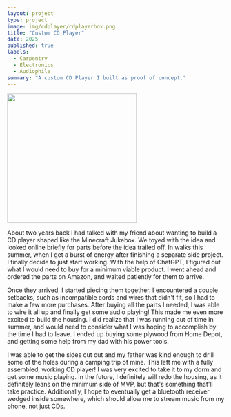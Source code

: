 ```yaml
---
layout: project
type: project
image: img/cdplayer/cdplayerbox.png
title: "Custom CD Player"
date: 2025
published: true
labels:
  - Carpentry
  - Electronics
  - Audiophile
summary: "A custom CD Player I built as proof of concept."
---
```


<img width="300px" 
     class="rounded float-start pe-4" 
     src="../img/cdplayer/cd-player.png" >

About two years back I had talked with my friend about wanting to build a CD player shaped like the Minecraft Jukebox. We toyed with the idea and looked online briefly for parts before the idea trailed off. In walks this summer, when I get a burst of energy after finishing a separate side project. I finally decide to just start working. With the help of ChatGPT, I figured out what I would need to buy for a minimum viable product. I went ahead and ordered the parts on Amazon, and waited patiently for them to arrive.

Once they arrived, I started piecing them together. I encountered a couple setbacks, such as incompatible cords and wires that didn't fit, so I had to make a few more purchases. After buying all the parts I needed, I was able to wire it all up and finally get some audio playing! This made me even more excited to build the housing. I did realize that I was running out of time in summer, and would need to consider what I was hoping to accomplish by the time I had to leave. I ended up buying some plywood from Home Depot, and getting some help from my dad with his power tools.

I was able to get the sides cut out and my father was kind enough to drill some of the holes during a camping trip of mine. This left me with a fully assembled, working CD player! I was very excited to take it to my dorm and get some music playing. In the future, I definitely will redo the housing, as it definitely leans on the minimum side of MVP, but that's something that'll take practice. Additionally, I hope to eventually get a bluetooth receiver wedged inside somewhere, which should allow me to stream music from my phone, not just CDs.
